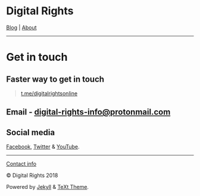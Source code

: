 # Digital Rights

[Blog](https://digital-rights.github.io/light/archive) | [About](https://digital-rights.github.io/light/about)


---

# Get in touch

## Faster way to get in touch

> [t.me/digitalrightsonline](https://t.me/digitalrightsonline)

## Email - [digital-rights-info@protonmail.com](mailto:digital-rights-info@protonmail.com)

## Social media

[Facebook](https://digital-rights.github.io/facebook), [Twitter](https://digital-rights.github.io/twitter) & [YouTube](https://digital-rights.github.io/youtube).


---

[Contact info](https://digital-rights.github.io/light/contact)

© Digital Rights 2018

Powered by [Jekyll](https://jekyllrb.com) & [TeXt Theme](https://github.com/kitian616/jekyll-TeXt-theme).